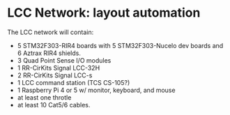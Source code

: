 # LCC Network: layout automation

The LCC network will contain:

- 5 STM32F303-RIR4 boards with 5 STM32F303-Nucelo dev boards and 6 Aztrax RIR4 
shields. 
- 3 Quad Point Sense I/O modules
- 1 RR-CirKits Signal LCC-32H
- 2 RR-CirKits Signal LCC-s
- 1 LCC command station (TCS CS-105?)
- 1 Raspberry Pi 4 or 5 w/ monitor, keyboard, and mouse
- at least one throtle
- at least 10 Cat5/6 cables.
